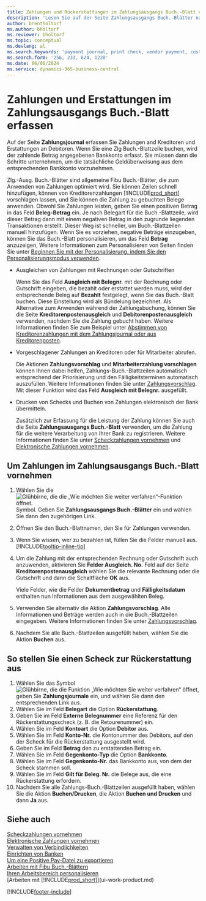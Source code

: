 ```yaml
---
title: Zahlungen und Rückerstattungen im Zahlungsausgangs Buch.-Blatt erfassen
description: 'Lesen Sie auf der Seite Zahlungsausgangs Buch.-Blätter nach, wie Sie Zahlungen an Kreditoren und Rückerstattungen an Debitoren erfassen.'
author: brentholtorf
ms.author: bholtorf
ms.reviewer: bholtorf
ms.topic: conceptual
ms.devlang: al
ms.search.keywords: 'payment journal, print check, vendor payment, customer refund, refund check, creditor, debt, balance due, AP'
ms.search.form: '256, 233, 624, 1228'
ms.date: 06/06/2024
ms.service: dynamics-365-business-central
---
```

# Zahlungen und Erstattungen im Zahlungsausgangs Buch.-Blatt erfassen

Auf der Seite **Zahlungsjournal** erfassen Sie Zahlungen and Kreditoren und Erstattungen an Debitoren. Wenn Sie eine Zlg Buch.-Blattzeile buchen, wird der zahlende Betrag angegebenen Bankkonto erfasst. Sie müssen dann die Schritte unternehmen, um die tatsächliche Geldüberweisung aus dem entsprechenden Bankkonto vorzunehmen.  

Zlg.-Ausg. Buch.-Blätter sind allgemeine Fibu Buch.-Blätter, die zum Anwenden von Zahlungen optimiert wird. Sie können Zeilen schnell hinzufügen, können von Kreditorenzahlungen [!INCLUDE[prod_short](includes/prod_short.md)] vorschlagen lassen, und Sie können die Zahlung zu gebuchten Belege anwenden. Obwohl Sie Zahlungen leisten, geben Sie einen positiven Betrag in das Feld **Beleg-Betrag** ein. Je nach Belegart für die Buch.-Blattzeile, wird dieser Betrag dann mit einem negativen Betrag in den zugrunde liegenden Transaktionen erstellt. Dieser Weg ist schneller, um Buch.-Blattzeilen manuell hinzufügen. Wenn Sie es vorziehen, negative Beträge einzugeben, können Sie das Buch.-Blatt personalisieren, um das Feld **Betrag** anzuzeigen, Weitere Informationen zum Personalisieren von Seiten finden Sie unter [Beginnen Sie mit der Personalisierung, indem Sie den Personalisierungsmodus verwenden](ui-personalization-user.md#start-personalizing-by-using-the-personalization-mode).  

- Ausgleichen von Zahlungen mit Rechnungen oder Gutschriften

    Wenn Sie das Feld **Ausgleich mit Belegnr.** mit der Rechnung oder Gutschrift eingeben, die bezahlt oder erstattet werden muss, wird der entsprechende Beleg auf **Bezahlt** festgelegt, wenn Sie das Buch.-Blatt buchen. Diese Einstellung wird als Bündelung bezeichnet. Als Alternative zum Anwenden während der Zahlungsbuchung, können Sie die Seite **Kreditorenpostenausgleich** und **Debitorenpostenausgleich** verwenden, nachdem Sie die Zahlung gebucht haben. Weitere Informationen finden Sie zum Beispiel unter [Abstimmen von Kreditorenzahlungen mit dem Zahlungsjournal oder aus Kreditorenposten](payables-how-apply-purchase-transactions-manually.md).  

- Vorgeschlagener Zahlungen an Kreditoren oder für Mitarbeiter abrufen.

    Die Aktionen **Zahlungsvorschlag** und **Mitarbeiterzahlung vorschlagen** können Ihnen dabei helfen, Zahlungs-Buch.-Blattzeilen automatisch entsprechend der Priorisierung und den Fälligkeitsterminen automatisch auszufüllen. Weitere Informationen finden Sie unter [Zahlungsvorschlag](payables-how-suggest-vendor-payments.md). Mit dieser Funktion wird das Feld **Ausgleich mit Belegnr.** ausgefüllt.  

- Drucken von Schecks und Buchen von Zahlungen elektronisch der Bank übermitteln.

    Zusätzlich zur Erfassung für die Leistung der Zahlung können Sie auch die Seite **Zahlungsausgangs Buch.-Blatt** verwenden, um die Zahlung für die weitere Verarbeitung von Ihrer Bank zu registrieren. Weitere Informationen finden Sie unter [Scheckzahlungen vornehmen](payables-how-work-checks.md) und [Elektronische Zahlungen vornehmen](finance-make-payments-with-bank-data-conversion-service-or-sepa-credit-transfer.md#exporting-payments-to-a-bank-file).  

## Um Zahlungen im Zahlungsausgangs Buch.-Blatt vornehmen

1. Wählen Sie die ![Glühbirne, die die „Wie möchten Sie weiter verfahren“-Funktion öffnet.](media/ui-search/search_small.png "Sagen Sie mir, was Sie tun möchten") Symbol. Geben Sie **Zahlungsausgangs Buch.-Blätter** ein und wählen Sie dann den zugehörigen Link.
2. Öffnen Sie den Buch.-Blattnamen, den Sie für Zahlungen verwenden.
3. Wenn Sie wissen, wer zu bezahlen ist, füllen Sie die Felder manuell aus. [!INCLUDE[tooltip-inline-tip](includes/tooltip-inline-tip_md.md)]
4. Um die Zahlung mit der entsprechenden Rechnung oder Gutschrift auch anzuwenden, aktivieren Sie **Felder Ausgleich. No.** Feld auf der Seite **Kreditorenpostenausgleich** wählen Sie die relevante Rechnung oder die Gutschrift und dann die Schaltfläche **OK** aus.

    Viele Felder, wie die Felder **Dokumentbetrag** und **Fälligkeitsdatum** enthalten nun Informationen aus dem ausgewählten Beleg.
5. Verwenden Sie alternativ die Aktion **Zahlungsvorschlag**. Alle Informationen und Beträge werden auch in die Buch.-Blattzeilen eingegeben. Weitere Informationen finden Sie unter [Zahlungsvorschlag](payables-how-suggest-vendor-payments.md).
6. Nachdem Sie alle Buch.-Blattzeilen ausgefüllt haben, wählen Sie die Aktion **Buchen** aus.

## So stellen Sie einen Scheck zur Rückerstattung aus

1. Wählen Sie das Symbol ![Glühbirne, die die Funktion „Wie möchten Sie weiter verfahren“ öffnet](media/ui-search/search_small.png "Sagen Sie mir, was Sie tun möchten"), geben Sie **Zahlungsjournale** ein, und wählen Sie dann den entsprechenden Link aus.
2. Wählen Sie im Feld **Belegart** die Option **Rückerstattung**.  
3. Geben Sie im Feld **Externe Belegnummer** eine Referenz für den Rückerstattungsscheck (z. B. die Retourenummer) ein.  
4. Wählen Sie im Feld **Kontoart** die Option **Debitor** aus.  
5. Wählen Sie im Feld **Konto-Nr.** die Kontonummer des Debitors, auf den der Scheck für die Rückerstattung ausgestellt wird.  
6. Geben Sie im Feld **Betrag** den zu erstattenden Betrag ein.  
7. Wählen Sie im Feld **Gegenkonto-Typ** die Option **Bankkonto**.  
8. Wählen Sie im Feld **Gegenkonto-Nr.** das Bankkonto aus, von dem der Scheck stammen soll.  
9. Wählen Sie im Feld **Gilt für Beleg. Nr.** die Belege aus, die eine Rückerstattung erfordern.  
10. Nachdem Sie alle Zahlungs-Buch.-Blattzeilen ausgefüllt haben, wählen Sie die Aktion **Buchen/Drucken**, die Aktion **Buchen und Drucken** und dann **Ja** aus.  
  
## Siehe auch

[Scheckzahlungen vornehmen](payables-how-work-checks.md)  
[Elektronische Zahlungen vornehmen](finance-make-payments-with-bank-data-conversion-service-or-sepa-credit-transfer.md#exporting-payments-to-a-bank-file)  
[Verwalten von Verbindlichkeiten](payables-manage-payables.md)  
[Einrichten von Banken](bank-setup-banking.md)  
[Um eine Positive Pay-Datei zu exportieren](finance-how-positive-pay.md)  
[Arbeiten mit Fibu Buch.-Blättern](ui-work-general-journals.md)  
[Ihren Arbeitsbereich personalisieren](ui-personalization-user.md)  
[Arbeiten mit [!INCLUDE[prod_short](includes/prod_short.md)]](ui-work-product.md)  

[!INCLUDE[footer-include](includes/footer-banner.md)]
